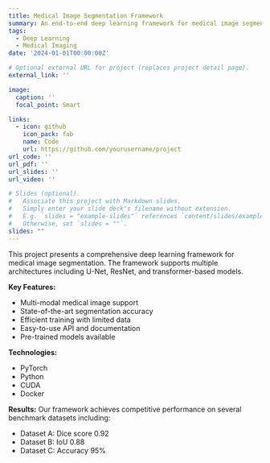 ```yaml
---
title: Medical Image Segmentation Framework
summary: An end-to-end deep learning framework for medical image segmentation with state-of-the-art performance.
tags:
  - Deep Learning
  - Medical Imaging
date: '2024-01-01T00:00:00Z'

# Optional external URL for project (replaces project detail page).
external_link: ''

image:
  caption: ''
  focal_point: Smart

links:
  - icon: github
    icon_pack: fab
    name: Code
    url: https://github.com/yourusername/project
url_code: ''
url_pdf: ''
url_slides: ''
url_video: ''

# Slides (optional).
#   Associate this project with Markdown slides.
#   Simply enter your slide deck's filename without extension.
#   E.g. `slides = "example-slides"` references `content/slides/example-slides.md`.
#   Otherwise, set `slides = ""`.
slides: ""
---
```


This project presents a comprehensive deep learning framework for medical image segmentation. The framework supports multiple architectures including U-Net, ResNet, and transformer-based models.

**Key Features:**
- Multi-modal medical image support
- State-of-the-art segmentation accuracy
- Efficient training with limited data
- Easy-to-use API and documentation
- Pre-trained models available

**Technologies:**
- PyTorch
- Python
- CUDA
- Docker

**Results:**
Our framework achieves competitive performance on several benchmark datasets including:
- Dataset A: Dice score 0.92
- Dataset B: IoU 0.88
- Dataset C: Accuracy 95%

